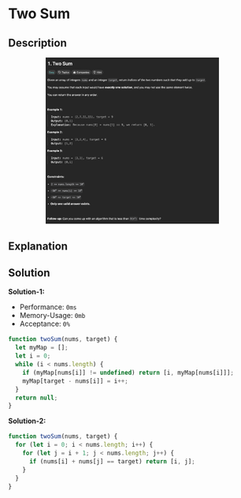 # Two Sum

## Description

<div align="center" >
<img style="width:70%;" src="./../../.github/assets/ss1.png" />
</div>

## Explanation

## Solution

**Solution-1:**

- Performance: `0ms`
- Memory-Usage: `0mb`
- Acceptance: `0%` 

```javascript
function twoSum(nums, target) {
  let myMap = [];
  let i = 0;
  while (i < nums.length) {
    if (myMap[nums[i]] != undefined) return [i, myMap[nums[i]]];
    myMap[target - nums[i]] = i++;
  }
  return null;
}
```

**Solution-2:**

```javascript
function twoSum(nums, target) {
  for (let i = 0; i < nums.length; i++) {
    for (let j = i + 1; j < nums.length; j++) {
      if (nums[i] + nums[j] == target) return [i, j];
    }
  }
}
```